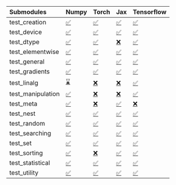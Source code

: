 | Submodules        | Numpy                                                                                                                           | Torch                                                                                                                           | Jax                                                                                                                             | Tensorflow                                                                                                                      |
|:------------------|:--------------------------------------------------------------------------------------------------------------------------------|:--------------------------------------------------------------------------------------------------------------------------------|:--------------------------------------------------------------------------------------------------------------------------------|:--------------------------------------------------------------------------------------------------------------------------------|
| test_creation     | <a href="https://github.com/unifyai/ivy/runs/7873530886?check_suite_focus=true" rel="noopener noreferrer" target="_blank">✅</a> | <a href="https://github.com/unifyai/ivy/runs/7873532625?check_suite_focus=true" rel="noopener noreferrer" target="_blank">✅</a> | <a href="https://github.com/unifyai/ivy/runs/7873534325?check_suite_focus=true" rel="noopener noreferrer" target="_blank">✅</a> | <a href="https://github.com/unifyai/ivy/runs/7873536115?check_suite_focus=true" rel="noopener noreferrer" target="_blank">✅</a> |
| test_device       | <a href="https://github.com/unifyai/ivy/runs/7873530961?check_suite_focus=true" rel="noopener noreferrer" target="_blank">✅</a> | <a href="https://github.com/unifyai/ivy/runs/7873532757?check_suite_focus=true" rel="noopener noreferrer" target="_blank">✅</a> | <a href="https://github.com/unifyai/ivy/runs/7873534596?check_suite_focus=true" rel="noopener noreferrer" target="_blank">✅</a> | <a href="https://github.com/unifyai/ivy/runs/7873536209?check_suite_focus=true" rel="noopener noreferrer" target="_blank">✅</a> |
| test_dtype        | <a href="https://github.com/unifyai/ivy/runs/7873531080?check_suite_focus=true" rel="noopener noreferrer" target="_blank">✅</a> | <a href="https://github.com/unifyai/ivy/runs/7873532878?check_suite_focus=true" rel="noopener noreferrer" target="_blank">✅</a> | <a href="https://github.com/unifyai/ivy/runs/7873534713?check_suite_focus=true" rel="noopener noreferrer" target="_blank">❌</a> | <a href="https://github.com/unifyai/ivy/runs/7873536318?check_suite_focus=true" rel="noopener noreferrer" target="_blank">✅</a> |
| test_elementwise  | <a href="https://github.com/unifyai/ivy/runs/7873531195?check_suite_focus=true" rel="noopener noreferrer" target="_blank">✅</a> | <a href="https://github.com/unifyai/ivy/runs/7873532982?check_suite_focus=true" rel="noopener noreferrer" target="_blank">✅</a> | <a href="https://github.com/unifyai/ivy/runs/7873534858?check_suite_focus=true" rel="noopener noreferrer" target="_blank">✅</a> | <a href="https://github.com/unifyai/ivy/runs/7873536418?check_suite_focus=true" rel="noopener noreferrer" target="_blank">✅</a> |
| test_general      | <a href="https://github.com/unifyai/ivy/runs/7873531275?check_suite_focus=true" rel="noopener noreferrer" target="_blank">✅</a> | <a href="https://github.com/unifyai/ivy/runs/7873533071?check_suite_focus=true" rel="noopener noreferrer" target="_blank">✅</a> | <a href="https://github.com/unifyai/ivy/runs/7873534968?check_suite_focus=true" rel="noopener noreferrer" target="_blank">✅</a> | <a href="https://github.com/unifyai/ivy/runs/7873536518?check_suite_focus=true" rel="noopener noreferrer" target="_blank">✅</a> |
| test_gradients    | <a href="https://github.com/unifyai/ivy/runs/7873531359?check_suite_focus=true" rel="noopener noreferrer" target="_blank">✅</a> | <a href="https://github.com/unifyai/ivy/runs/7873533169?check_suite_focus=true" rel="noopener noreferrer" target="_blank">✅</a> | <a href="https://github.com/unifyai/ivy/runs/7873535056?check_suite_focus=true" rel="noopener noreferrer" target="_blank">✅</a> | <a href="https://github.com/unifyai/ivy/runs/7873536623?check_suite_focus=true" rel="noopener noreferrer" target="_blank">✅</a> |
| test_linalg       | <a href="https://github.com/unifyai/ivy/runs/7873531451?check_suite_focus=true" rel="noopener noreferrer" target="_blank">⌛</a> | <a href="https://github.com/unifyai/ivy/runs/7873533259?check_suite_focus=true" rel="noopener noreferrer" target="_blank">❌</a> | <a href="https://github.com/unifyai/ivy/runs/7873535164?check_suite_focus=true" rel="noopener noreferrer" target="_blank">❌</a> | <a href="https://github.com/unifyai/ivy/runs/7873536727?check_suite_focus=true" rel="noopener noreferrer" target="_blank">✅</a> |
| test_manipulation | <a href="https://github.com/unifyai/ivy/runs/7873531531?check_suite_focus=true" rel="noopener noreferrer" target="_blank">✅</a> | <a href="https://github.com/unifyai/ivy/runs/7873533351?check_suite_focus=true" rel="noopener noreferrer" target="_blank">❌</a> | <a href="https://github.com/unifyai/ivy/runs/7873535297?check_suite_focus=true" rel="noopener noreferrer" target="_blank">❌</a> | <a href="https://github.com/unifyai/ivy/runs/7873536910?check_suite_focus=true" rel="noopener noreferrer" target="_blank">✅</a> |
| test_meta         | <a href="https://github.com/unifyai/ivy/runs/7873531597?check_suite_focus=true" rel="noopener noreferrer" target="_blank">✅</a> | <a href="https://github.com/unifyai/ivy/runs/7873533448?check_suite_focus=true" rel="noopener noreferrer" target="_blank">❌</a> | <a href="https://github.com/unifyai/ivy/runs/7873535387?check_suite_focus=true" rel="noopener noreferrer" target="_blank">✅</a> | <a href="https://github.com/unifyai/ivy/runs/7873537020?check_suite_focus=true" rel="noopener noreferrer" target="_blank">❌</a> |
| test_nest         | <a href="https://github.com/unifyai/ivy/runs/7873531657?check_suite_focus=true" rel="noopener noreferrer" target="_blank">✅</a> | <a href="https://github.com/unifyai/ivy/runs/7873533541?check_suite_focus=true" rel="noopener noreferrer" target="_blank">✅</a> | <a href="https://github.com/unifyai/ivy/runs/7873535486?check_suite_focus=true" rel="noopener noreferrer" target="_blank">✅</a> | <a href="https://github.com/unifyai/ivy/runs/7873537098?check_suite_focus=true" rel="noopener noreferrer" target="_blank">✅</a> |
| test_random       | <a href="https://github.com/unifyai/ivy/runs/7873531800?check_suite_focus=true" rel="noopener noreferrer" target="_blank">✅</a> | <a href="https://github.com/unifyai/ivy/runs/7873533661?check_suite_focus=true" rel="noopener noreferrer" target="_blank">✅</a> | <a href="https://github.com/unifyai/ivy/runs/7873535584?check_suite_focus=true" rel="noopener noreferrer" target="_blank">✅</a> | <a href="https://github.com/unifyai/ivy/runs/7873537198?check_suite_focus=true" rel="noopener noreferrer" target="_blank">✅</a> |
| test_searching    | <a href="https://github.com/unifyai/ivy/runs/7873531877?check_suite_focus=true" rel="noopener noreferrer" target="_blank">✅</a> | <a href="https://github.com/unifyai/ivy/runs/7873533768?check_suite_focus=true" rel="noopener noreferrer" target="_blank">✅</a> | <a href="https://github.com/unifyai/ivy/runs/7873535668?check_suite_focus=true" rel="noopener noreferrer" target="_blank">✅</a> | <a href="https://github.com/unifyai/ivy/runs/7873537307?check_suite_focus=true" rel="noopener noreferrer" target="_blank">✅</a> |
| test_set          | <a href="https://github.com/unifyai/ivy/runs/7873532012?check_suite_focus=true" rel="noopener noreferrer" target="_blank">✅</a> | <a href="https://github.com/unifyai/ivy/runs/7873533862?check_suite_focus=true" rel="noopener noreferrer" target="_blank">✅</a> | <a href="https://github.com/unifyai/ivy/runs/7873535761?check_suite_focus=true" rel="noopener noreferrer" target="_blank">✅</a> | <a href="https://github.com/unifyai/ivy/runs/7873537406?check_suite_focus=true" rel="noopener noreferrer" target="_blank">✅</a> |
| test_sorting      | <a href="https://github.com/unifyai/ivy/runs/7873532194?check_suite_focus=true" rel="noopener noreferrer" target="_blank">✅</a> | <a href="https://github.com/unifyai/ivy/runs/7873533953?check_suite_focus=true" rel="noopener noreferrer" target="_blank">❌</a> | <a href="https://github.com/unifyai/ivy/runs/7873535836?check_suite_focus=true" rel="noopener noreferrer" target="_blank">✅</a> | <a href="https://github.com/unifyai/ivy/runs/7873537493?check_suite_focus=true" rel="noopener noreferrer" target="_blank">✅</a> |
| test_statistical  | <a href="https://github.com/unifyai/ivy/runs/7873532341?check_suite_focus=true" rel="noopener noreferrer" target="_blank">✅</a> | <a href="https://github.com/unifyai/ivy/runs/7873534068?check_suite_focus=true" rel="noopener noreferrer" target="_blank">✅</a> | <a href="https://github.com/unifyai/ivy/runs/7873535918?check_suite_focus=true" rel="noopener noreferrer" target="_blank">✅</a> | <a href="https://github.com/unifyai/ivy/runs/7873537580?check_suite_focus=true" rel="noopener noreferrer" target="_blank">✅</a> |
| test_utility      | <a href="https://github.com/unifyai/ivy/runs/7873532487?check_suite_focus=true" rel="noopener noreferrer" target="_blank">✅</a> | <a href="https://github.com/unifyai/ivy/runs/7873534180?check_suite_focus=true" rel="noopener noreferrer" target="_blank">✅</a> | <a href="https://github.com/unifyai/ivy/runs/7873536010?check_suite_focus=true" rel="noopener noreferrer" target="_blank">✅</a> | <a href="https://github.com/unifyai/ivy/runs/7873537660?check_suite_focus=true" rel="noopener noreferrer" target="_blank">✅</a> |